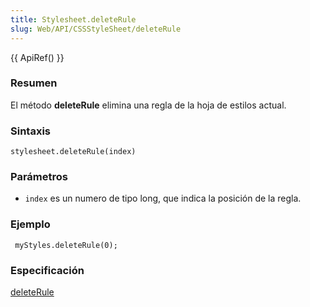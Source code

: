```yaml
---
title: Stylesheet.deleteRule
slug: Web/API/CSSStyleSheet/deleteRule
---
```


{{ ApiRef() }}

### Resumen

El método **deleteRule** elimina una regla de la hoja de estilos actual.

### Sintaxis

```
stylesheet.deleteRule(index)
```

### Parámetros

- `index` es un numero de tipo long, que indica la posición de la regla.

### Ejemplo

```
 myStyles.deleteRule(0);
```

### Especificación

[deleteRule](https://www.w3.org/TR/2000/REC-DOM-Level-2-Style-20001113/css.html#CSS-CSSStyleSheet-deleteRule)
